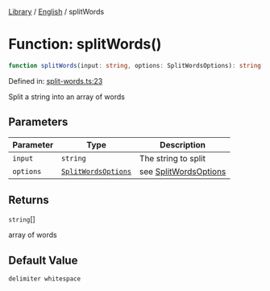 <!-- markdownlint-disable -->
<!-- cspell: disable -->
[Library](../index.md) / [English](./index.md) / splitWords

# Function: splitWords()

```ts
function splitWords(input: string, options: SplitWordsOptions): string[];
```

Defined in: [split-words.ts:23](https://github.com/technobuddha/library/blob/main/src/split-words.ts#L23)

Split a string into an array of words

## Parameters

| Parameter | Type | Description |
| ------ | ------ | ------ |
| `input` | `string` | The string to split |
| `options` | [`SplitWordsOptions`](SplitWordsOptions.md) | see [SplitWordsOptions](SplitWordsOptions.md) |

## Returns

`string`[]

array of words

## Default Value

```ts
delimiter whitespace
```

